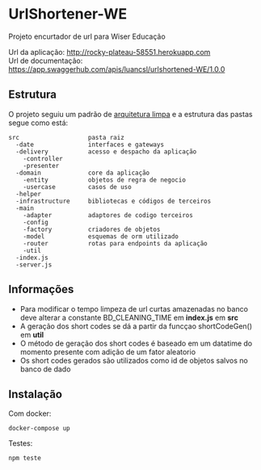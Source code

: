 # UrlShortener-WE
Projeto encurtador de url para Wiser Educação

Url da aplicação: http://rocky-plateau-58551.herokuapp.com \
Url de documentação: https://app.swaggerhub.com/apis/luancsl/urlshortened-WE/1.0.0

## Estrutura
O projeto seguiu um padrão de [arquitetura limpa](https://blog.cleancoder.com/uncle-bob/2012/08/13/the-clean-architecture) e a estrutura das pastas segue como está:

```
src                   pasta raiz
  -date               interfaces e gateways
  -delivery           acesso e despacho da aplicação
    -controller       
    -presenter        
  -domain             core da aplicação
    -entity           objetos de regra de negocio
    -usercase         casos de uso
  -helper             
  -infrastructure     bibliotecas e códigos de terceiros
  -main               
    -adapter          adaptores de codigo terceiros
    -config           
    -factory          criadores de objetos 
    -model            esquemas de orm utilizado
    -router           rotas para endpoints da aplicação
    -util             
  -index.js           
  -server.js
```

## Informações

- Para modificar o tempo limpeza de url curtas amazenadas no banco deve alterar a constante BD_CLEANING_TIME em **index.js** em **src**
- A geração dos short codes se dá a partir da funcçao shortCodeGen() em **util**
- O método de geração dos short codes é baseado em um datatime do momento presente com adição de um fator aleatorio 
- Os short codes gerados são utilizados como id de objetos salvos no banco de dado 

## Instalação

Com docker:
```
docker-compose up
```

Testes:
```
npm teste
```


